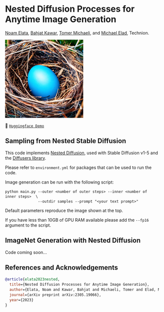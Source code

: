 # Nested Diffusion Processes for Anytime Image Generation
<a href="https://github.com/noamelata">Noam Elata</a>, <a href="https://bahjat-kawar.github.io/">Bahjat Kawar</a>, <a href="https://tomer.net.technion.ac.il/">Tomer Michaeli</a>, and <a href="https://elad.cs.technion.ac.il/">Michael Elad</a>, Technion.<br />

<img src="figures/Nested_Egg.png" alt="Nested Diffusion" style="width:256px;"/>

🤗  [`Huggingface Demo`](https://huggingface.co/spaces/noamelata/Nested-Diffusion) 

## Sampling from Nested Stable Diffusion
This code implements <a href="https://arxiv.org/abs/2305.19066">Nested Diffusion</a>, used with Stable Diffusion v1-5 and the <a href="https://github.com/huggingface/diffusers"> Diffusers library</a>.

Please refer to `environment.yml` for packages that can be used to run the code. 

Image generation can be run with the following script:
```
python main.py --outer <number of outer steps> --inner <number of inner steps>  \
               --outdir samples --prompt "<your text prompt>"
```
Default parameters reproduce the image shown at the top.

If you have less than 10GB of GPU RAM available please add the `--fp16` argument to the script.


## ImageNet Generation with Nested Diffusion 
Code coming soon...


## References and Acknowledgements
```BibTeX
@article{elata2023nested,
  title={Nested Diffusion Processes for Anytime Image Generation},
  author={Elata, Noam and Kawar, Bahjat and Michaeli, Tomer and Elad, Michael},
  journal={arXiv preprint arXiv:2305.19066},
  year={2023}
}
```
